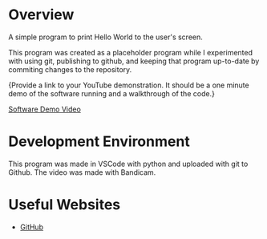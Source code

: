 # Overview

A simple program to print Hello World to the user's screen. 

This program was created as a placeholder program while I experimented with using git, publishing to github, and keeping that program up-to-date by commiting changes to the repository.

{Provide a link to your YouTube demonstration.  It should be a one minute demo of the software running and a walkthrough of the code.}

[Software Demo Video](http://youtube.link.goes.here)

# Development Environment

This program was made in VSCode with python and uploaded with git to Github. The video was made with Bandicam.

# Useful Websites

* [GitHub](https://github.com/TrueChimp/HelloWorld)
